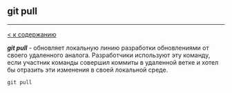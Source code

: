 ## git pull 
------

[< к содержанию](readme.md)

***git pull*** - обновляет локальную линию разработки обновлениями от своего удаленного аналога. Разработчики используют эту команду, если участник команды совершил коммиты в удаленной ветке и хотел бы отразить эти изменения в своей локальной среде. 

```=bash
git pull 
```